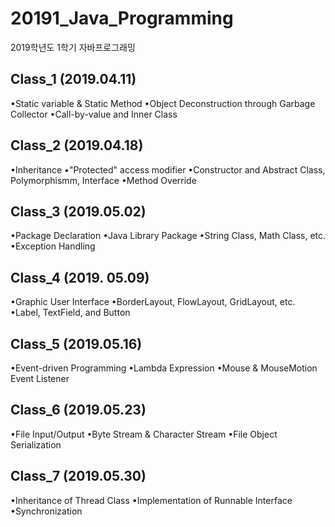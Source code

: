 # 20191_Java_Programming
2019학년도 1학기 자바프로그래밍

## Class_1 (2019.04.11)
•Static variable & Static Method
•Object Deconstruction through Garbage Collector
•Call-by-value and Inner Class

## Class_2 (2019.04.18)
•Inheritance
•"Protected" access modifier
•Constructor and Abstract Class, Polymorphismm, Interface
•Method Override

## Class_3 (2019.05.02)
•Package Declaration
•Java Library Package
•String Class, Math Class, etc.
•Exception Handling

## Class_4 (2019. 05.09)
•Graphic User Interface
•BorderLayout, FlowLayout, GridLayout, etc.
•Label, TextField, and Button

## Class_5 (2019.05.16)
•Event-driven Programming
•Lambda Expression
•Mouse & MouseMotion Event Listener

## Class_6 (2019.05.23)
•File Input/Output
•Byte Stream & Character Stream
•File Object Serialization

## Class_7 (2019.05.30)
•Inheritance of Thread Class
•Implementation of Runnable Interface
•Synchronization
